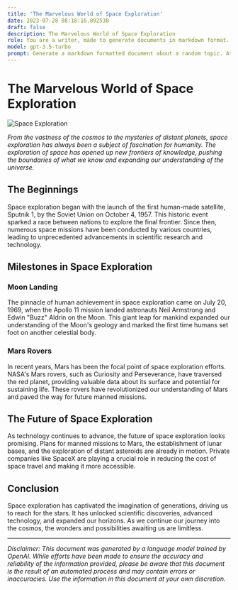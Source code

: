 ```yaml
---
title: 'The Marvelous World of Space Exploration'
date: 2023-07-28 08:18:16.892538
draft: false
description: The Marvelous World of Space Exploration
role: You are a writer, made to generate documents in markdown format. It is very important that all of the documents you generate are in valid markdown format.
model: gpt-3.5-turbo
prompt: Generate a markdown formatted document about a random topic. At the bottom, include a disclaimer explaining that the document was generated by you. The first line of the document should be the title. Make sure that the entire document is in proper markdown format, using a mix of various tags to make the document visually appealing.
---
```


# The Marvelous World of Space Exploration

![Space Exploration](https://www.example.com/images/space_exploration.jpg)

*From the vastness of the cosmos to the mysteries of distant planets, space exploration has always been a subject of fascination for humanity. The exploration of space has opened up new frontiers of knowledge, pushing the boundaries of what we know and expanding our understanding of the universe.*

## The Beginnings

Space exploration began with the launch of the first human-made satellite, Sputnik 1, by the Soviet Union on October 4, 1957. This historic event sparked a race between nations to explore the final frontier. Since then, numerous space missions have been conducted by various countries, leading to unprecedented advancements in scientific research and technology.

## Milestones in Space Exploration

### Moon Landing

The pinnacle of human achievement in space exploration came on July 20, 1969, when the Apollo 11 mission landed astronauts Neil Armstrong and Edwin "Buzz" Aldrin on the Moon. This giant leap for mankind expanded our understanding of the Moon's geology and marked the first time humans set foot on another celestial body.

### Mars Rovers

In recent years, Mars has been the focal point of space exploration efforts. NASA's Mars rovers, such as Curiosity and Perseverance, have traversed the red planet, providing valuable data about its surface and potential for sustaining life. These rovers have revolutionized our understanding of Mars and paved the way for future manned missions.

## The Future of Space Exploration

As technology continues to advance, the future of space exploration looks promising. Plans for manned missions to Mars, the establishment of lunar bases, and the exploration of distant asteroids are already in motion. Private companies like SpaceX are playing a crucial role in reducing the cost of space travel and making it more accessible.

## Conclusion

Space exploration has captivated the imagination of generations, driving us to reach for the stars. It has unlocked scientific discoveries, advanced technology, and expanded our horizons. As we continue our journey into the cosmos, the wonders and possibilities awaiting us are limitless.

---

*Disclaimer: This document was generated by a language model trained by OpenAI. While efforts have been made to ensure the accuracy and reliability of the information provided, please be aware that this document is the result of an automated process and may contain errors or inaccuracies. Use the information in this document at your own discretion.*